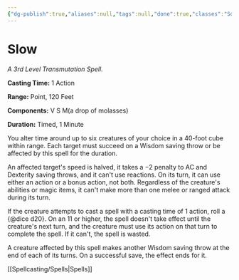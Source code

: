 ```yaml
---
{"dg-publish":true,"aliases":null,"tags":null,"done":true,"classes":"Sorcerer, Wizard,","spellLevel":3,"school":"Transmutation","source":"PHB","permalink":"/spells/slow/","dgHomeLink":false,"dgPassFrontmatter":true}
---
```


# Slow
*A 3rd Level Transmutation Spell.*

**Casting Time:** 1 Action

**Range:** Point, 120 Feet

**Components:** V S M(a drop of molasses)

**Duration:** Timed, 1 Minute

You alter time around up to six creatures of your choice in a 40-foot cube within range. Each target must succeed on a Wisdom saving throw or be affected by this spell for the duration.



An affected target's speed is halved, it takes a −2 penalty to AC and Dexterity saving throws, and it can't use reactions. On its turn, it can use either an action or a bonus action, not both. Regardless of the creature's abilities or magic items, it can't make more than one melee or ranged attack during its turn.



If the creature attempts to cast a spell with a casting time of 1 action, roll a {@dice d20}. On an 11 or higher, the spell doesn't take effect until the creature's next turn, and the creature must use its action on that turn to complete the spell. If it can't, the spell is wasted.



A creature affected by this spell makes another Wisdom saving throw at the end of each of its turns. On a successful save, the effect ends for it.

[[Spellcasting/Spells|Spells]]